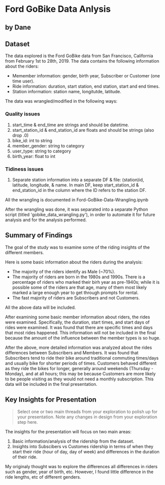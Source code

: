 # Ford GoBike Data Anlysis
## by Dane


## Dataset

The data explored is the Ford GoBike data from San Francisco, California from February 1st to 28th, 2019.  The data contains the following information about the riders:

- Memember information: gender, birth year, Subscriber or Customer (one time user).
- Ride information: duration, start station, end station, start and end times.
- Station information: station name, longitutde, latitude.

The data was wrangled/modified in the following ways:

### Quality issues
1. start_time & end_time are strings and should be datetime.
2. start_station_id & end_station_id are floats and should be strings (also drop .0)
3. bike_id: int to string
4. member_gender: string to category
5. user_type: string to category
6. birth_year: float to int

### Tidiness issues
1. Separate station information into a separate DF & file: (station)id, latitude, longitude, & name.  In main DF, keep start_station_id & end_station_id in the column where the ID refers to the station DF.

All the wrangling is documented in Ford-GoBike-Data-Wrangling.ipynb

After the wrangling was done, it was separated into a separate Python script (titled 'gobike_data_wrangling.py'), in order to automate it for future analysis and for the analysis performed.

## Summary of Findings

The goal of the study was to examine some of the riding insights of the different members.

Here is some basic information about the riders during the analysis:

- The majority of the riders identify as Male (~70%).
- The majority of riders are born in the 1980s and 1990s.  There is a percentage of riders who marked their birh year as pre-1940s; while it is possible some of the riders are that age, many of them most likely marked a large enough year to get through prompts for rental.
- The fast majority of riders are Subscribers and not Customers.

All the above data will be included.

After examining some basic member information about riders, the rides were examined.  Specifically, the duration, start times, and start days of rides were examined.  It was found that there are specific times and days that most rides happened.  This information  will not be included in the final because the amount of the influence between the member types is so huge.

After the above, more detailed information was analyzed about the rides differences between Subscribers and Members.  It was found that Subscribers tend to ride their bike around traditional commuting times/days and usually bike for shorter periods of times.  Customers behaved different as they ride the bikes for longer, generally around weekends (Thursday - Monday), and at all hours; this may be because Customers are more likely to be people visiting as they would not need a monthly subscription.  This data will be included in the final presentation.

## Key Insights for Presentation

> Select one or two main threads from your exploration to polish up for your presentation. Note any changes in design from your exploration step here.

The insights for the presentation will focus on two main areas:
1. Basic information/analysis of the ridership from the dataset.
2. Insights into Subscibers vs Customes ridership in terms of when they start their ride (hour of day, day of week) and differences in the duration of their ride.

My originaly thought was to explore the differences all differences in riders such as gender, year of birth, etc.  However, I found little difference in the ride lengths, etc of different genders.